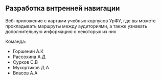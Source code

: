 ## Разработка внтренней навигации
Веб-приложение с картами учебных корпусов УрФУ, где вы можете прокладывать маршруты между аудиториями, а также узнавать дополнительную информацию о некоторых из них

Команда:
* Горшенин А.К
* Рассохина А.Д
* Сурков С.В
* Мухортиков Д.А
* Власов А.А
